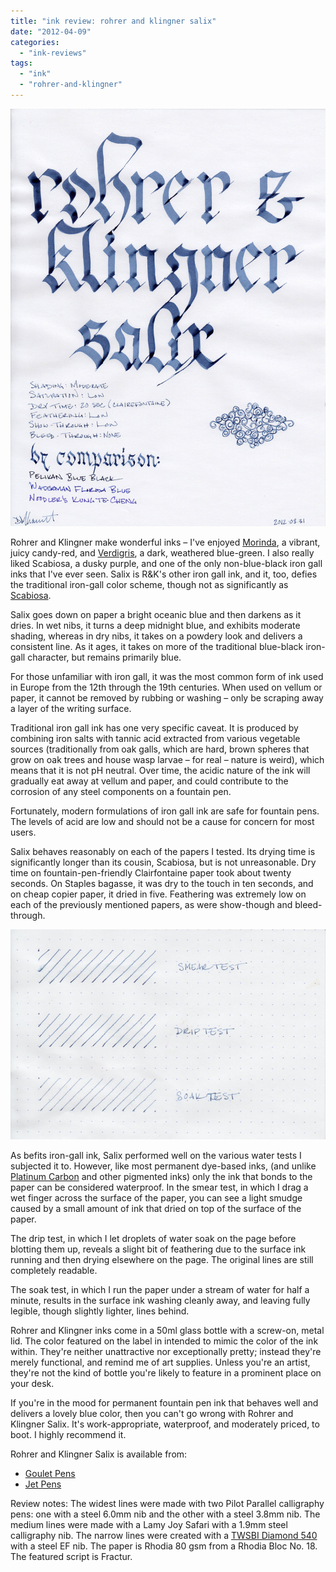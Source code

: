 ```yaml
---
title: "ink review: rohrer and klingner salix"
date: "2012-04-09"
categories: 
  - "ink-reviews"
tags: 
  - "ink"
  - "rohrer-and-klingner"
---
```


![rohrer and klingner salix](r%20and%20k%20salix.jpg)

  
Rohrer and Klingner make wonderful inks – I've enjoyed [Morinda](/2011/05/ink-review-rohrer-and-klingner-morinda_17.html), a vibrant, juicy candy-red, and [Verdigris](/2012/01/ink-review-rohrer-and-klingner.html), a dark, weathered blue-green. I also really liked Scabiosa, a dusky purple, and one of the only non-blue-black iron gall inks that I've ever seen. Salix is R&K's other iron gall ink, and it, too, defies the traditional iron-gall color scheme, though not as significantly as [Scabiosa](/2012/02/ink-review-rohrer-and-klingner-scabiosa.html).

Salix goes down on paper a bright oceanic blue and then darkens as it dries. In wet nibs, it turns a deep midnight blue, and exhibits moderate shading, whereas in dry nibs, it takes on a powdery look and delivers a consistent line. As it ages, it takes on more of the traditional blue-black iron-gall character, but remains primarily blue.

For those unfamiliar with iron gall, it was the most common form of ink used in Europe from the 12th through the 19th centuries. When used on vellum or paper, it cannot be removed by rubbing or washing – only be scraping away a layer of the writing surface.

Traditional iron gall ink has one very specific caveat. It is produced by combining iron salts with tannic acid extracted from various vegetable sources (traditionally from oak galls, which are hard, brown spheres that grow on oak trees and house wasp larvae – for real – nature is weird), which means that it is not pH neutral. Over time, the acidic nature of the ink will gradually eat away at vellum and paper, and could contribute to the corrosion of any steel components on a fountain pen.

Fortunately, modern formulations of iron gall ink are safe for fountain pens. The levels of acid are low and should not be a cause for concern for most users.

Salix behaves reasonably on each of the papers I tested. Its drying time is significantly longer than its cousin, Scabiosa, but is not unreasonable. Dry time on fountain-pen-friendly Clairfontaine paper took about twenty seconds. On Staples bagasse, it was dry to the touch in ten seconds, and on cheap copier paper, it dried in five. Feathering was extremely low on each of the previously mentioned papers, as were show-though and bleed-through.

![water test](r%20and%20k%20salix%20water%20test.jpg)

  
As befits iron-gall ink, Salix performed well on the various water tests I subjected it to. However, like most permanent dye-based inks, (and unlike [Platinum Carbon](/2011/03/ink-review-platinum-carbon-black.html) and other pigmented inks) only the ink that bonds to the paper can be considered waterproof. In the smear test, in which I drag a wet finger across the surface of the paper, you can see a light smudge caused by a small amount of ink that dried on top of the surface of the paper.

The drip test, in which I let droplets of water soak on the page before blotting them up, reveals a slight bit of feathering due to the surface ink running and then drying elsewhere on the page. The original lines are still completely readable.

The soak test, in which I run the paper under a stream of water for half a minute, results in the surface ink washing cleanly away, and leaving fully legible, though slightly lighter, lines behind.

  
Rohrer and Klingner inks come in a 50ml glass bottle with a screw-on, metal lid. The color featured on the label in intended to mimic the color of the ink within. They're neither unattractive nor exceptionally pretty; instead they're merely functional, and remind me of art supplies. Unless you're an artist, they're not the kind of bottle you're likely to feature in a prominent place on your desk.

If you're in the mood for permanent fountain pen ink that behaves well and delivers a lovely blue color, then you can't go wrong with Rohrer and Klingner Salix. It's work-appropriate, waterproof, and moderately priced, to boot. I highly recommend it.

Rohrer and Klingner Salix is available from:

- [Goulet Pens](http://www.gouletpens.com/Rohrer_Klingner_Salix_Iron_Gall_Ink_p/rk40711050.htm)
- [Jet Pens](http://www.jetpens.com/Rohrer-Klingner-Writing-Ink-50-ml-Bottle-Eisen-Gallus-Tinte-Salix-Iron-Gall-Nut-ink-Salix-Blue/pd/7429)

  
Review notes: The widest lines were made with two Pilot Parallel calligraphy pens: one with a steel 6.0mm nib and the other with a steel 3.8mm nib. The medium lines were made with a Lamy Joy Safari with a 1.9mm steel calligraphy nib. The narrow lines were created with a [TWSBI Diamond 540](/2011/11/pen-review-twsbi-diamond-540.html) with a steel EF nib. The paper is Rhodia 80 gsm from a Rhodia Bloc No. 18. The featured script is Fractur.
